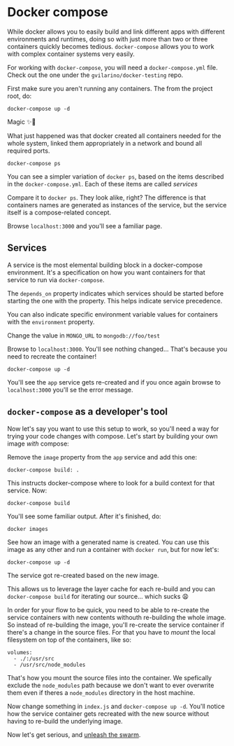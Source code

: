# Docker compose

While docker allows you to easily build and link different apps with different environments and runtimes, doing so with just more than two or three containers quickly becomes tedious. `docker-compose` allows you to work with complex container systems very easily.

For working with `docker-compose`, you will need a `docker-compose.yml` file. Check out the one under the `gvilarino/docker-testing` repo.

First make sure you aren't running any containers. The from the project root, do:

```
docker-compose up -d
```

Magic ✨🐳

What just happened was that docker created all containers needed for the whole system, linked them appropriately in a network and bound all required ports.

```
docker-compose ps
```

You can see a simpler variation of `docker ps`, based on the items described in the `docker-compose.yml`. Each of these items are called _services_

Compare it to `docker ps`. They look alike, right? The difference is that containers names are generated as instances of the service, but the service itself is a compose-related concept.

Browse `localhost:3000` and you'll see a familiar page.

## Services

A service is the most elemental building block in a docker-compose environment. It's a specification on how you want containers for that service to run via `docker-compose`.

The `depends_on` property indicates which services should be started before starting the one with the property. This helps indicate service precedence.

You can also indicate specific environment variable values for containers with the `environment` property.

Change the value in `MONGO_URL` to `mongodb://foo/test`

Browse to `localhost:3000`. You'll see nothing changed... That's because you need to recreate the container!

```
docker-compose up -d
```

You'll see the `app` service gets re-created and if you once again browse to `localhost:3000` you'll se the error message.

## `docker-compose` as a developer's tool

Now let's say you want to use this setup to work, so you'll need a way for trying your code changes with compose. Let's start by building your own image *with* compose:

Remove the `image` property from the `app` service and add this one:

```
docker-compose build: .
```

This instructs docker-compose where to look for a build context for that service. Now:

```
docker-compose build
```

You'll see some familiar output. After it's finished, do:

```
docker images
```

See how an image with a generated name is created. You can use this image as any other and run a container with `docker run`, but for now let's:

```
docker-compose up -d
```

The service got re-created based on the new image.

This allows us to leverage the layer cache for each re-build and you can `docker-compose build` for iterating our source... which sucks 😩

In order for your flow to be quick, you need to be able to re-create the service containers with new contents withouth re-building the whole image. So instead of re-building the image, you'll re-create the service container if there's a change in the source files. For that you have to _mount_ the local filesystem on top of the containers, like so:


```
volumes:
  - ./:/usr/src
  - /usr/src/node_modules
```

That's how you mount the source files into the container. We spefically exclude the `node_modules` path because we don't want to ever overwrite them even if theres a `node_modules` directory in the host machine.

Now change something in `index.js` and `docker-compose up -d`. You'll notice how the service container gets recreated with the new source without having to re-build the underlying image.

Now let's get serious, and [unleash the swarm](https://github.com/gvilarino/docker-workshop/tree/master/4-docker-swarm).
